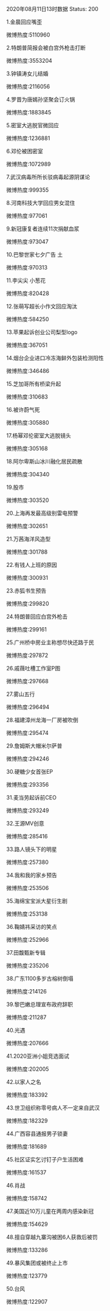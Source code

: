 2020年08月11日13时数据
Status: 200

1.金晨回应嘴歪

微博热度:5110960

2.特朗普简报会被白宫外枪击打断

微博热度:3553204

3.钟镇涛女儿结婚

微博热度:2116056

4.罗晋为唐嫣孙坚聚会订火锅

微博热度:1883845

5.密室大逃脱官微回应

微博热度:1236881

6.邓伦被困密室

微博热度:1072989

7.武汉病毒所所长驳病毒起源阴谋论

微博热度:999355

8.河南科技大学回应男女混住

微博热度:977061

9.新冠康复者连续11次捐献血浆

微博热度:973047

10.巴黎世家七夕广告 土

微博热度:970313

11.李尖尖 小葱花

微博热度:820428

12.张萌写超长小作文回应淘汰

微博热度:584250

13.苹果起诉创业公司梨型logo

微博热度:367051

14.烟台企业进口冷冻海鲜外包装检测阳性

微博热度:346486

15.芝加哥所有桥梁升起

微博热度:310683

16.被许蔚气死

微博热度:305880

17.杨幂邓伦密室大逃脱镜头

微博热度:305168

18.阿尔卑斯山冰川融化居民疏散

微博热度:304340

19.股市

微博热度:303520

20.上海再发最高级别雷电预警

微博热度:302651

21.万茜海洋风造型

微博热度:301788

22.有钱人上班的原因

微博热度:300931

23.赤狐书生预告

微博热度:299820

24.特朗普回应白宫外枪击

微博热度:299161

25.广州桥中房业主称想尽快还路于民

微博热度:297872

26.戚薇吐槽工作室P图

微博热度:297668

27.雾山五行

微博热度:296494

28.福建漳州龙海一厂房被吹倒

微博热度:295474

29.詹姆斯大帽米尔萨普

微博热度:294246

30.硬糖少女首张EP

微博热度:293356

31.麦当劳起诉前CEO

微博热度:293249

32.王源MV创意

微博热度:285416

33.路人镜头下的明星

微博热度:257380

34.我和我的家乡预告

微博热度:253506

35.海绵宝宝派大星衍生剧

微博热度:253138

36.鞠婧祎采访的笑点

微博热度:252966

37.田馥甄新专辑

微博热度:235206

38.广东1100多岁古榕树倒塌

微博热度:214126

39.黎巴嫩总理宣布政府辞职

微博热度:211287

40.光遇

微博热度:207666

41.2020亚洲小姐竞选面试

微博热度:202005

42.以家人之名

微博热度:183392

43.世卫组织称零号病人不一定来自武汉

微博热度:182329

44.广西容县通报男子锁妻

微博热度:181689

45.社区证实乞讨钉子户生活困难

微博热度:161537

46.肖战

微博热度:158742

47.美国近10万儿童在两周内感染新冠

微博热度:154629

48.擅自穿越九寨沟被困6人获救后被罚

微博热度:133286

49.暴风集团或被终止上市

微博热度:123779

50.台风

微博热度:122907

